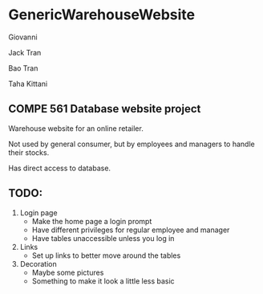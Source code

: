 # GenericWarehouseWebsite
Giovanni

Jack Tran

Bao Tran

Taha Kittani

## COMPE 561 Database website project
Warehouse website for an online retailer.

Not used by general consumer, but by employees and managers to handle their stocks.

Has direct access to database.

## TODO:
1.	Login page
	*	Make the home page a login prompt
	*	Have different privileges for regular employee and manager
	*	Have tables unaccessible unless you log in
2.	Links
	*	Set up links to better move around the tables
3.	Decoration
	*	Maybe some pictures
	*	Something to make it look a little less basic